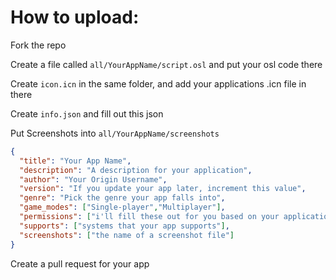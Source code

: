 # How to upload:


Fork the repo

Create a file called `all/YourAppName/script.osl` and put your osl code there

Create `icon.icn` in the same folder, and add your applications .icn file in there

Create `info.json` and fill out this json

Put Screenshots into `all/YourAppName/screenshots`

```json
{
  "title": "Your App Name",
  "description": "A description for your application",
  "author": "Your Origin Username",
  "version": "If you update your app later, increment this value",
  "genre": "Pick the genre your app falls into",
  "game_modes": ["Single-player","Multiplayer"],
  "permissions": ["i'll fill these out for you based on your application code"],
  "supports": ["systems that your app supports"],
  "screenshots": ["the name of a screenshot file"]
}
```

Create a pull request for your app
